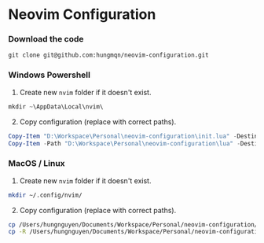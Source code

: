 # Neovim Configuration

### Download the code

```git
git clone git@github.com:hungmqn/neovim-configuration.git
```

### Windows Powershell

1. Create new `nvim` folder if it doesn't exist.

```powershell
mkdir ~\AppData\Local\nvim\
```

2. Copy configuration (replace with correct paths).

```powershell
Copy-Item "D:\Workspace\Personal\neovim-configuration\init.lua" -Destination "~\AppData\Local\nvim\init.lua"
Copy-Item -Path "D:\Workspace\Personal\neovim-configuration\lua" -Destination "~/AppData/Local/nvim/lua" -Recurse
```

### MacOS / Linux

1. Create new `nvim` folder if it doesn't exist.

```zsh
mkdir ~/.config/nvim/
```

2. Copy configuration (replace with correct paths).

```zsh
cp /Users/hungnguyen/Documents/Workspace/Personal/neovim-configuration/init.lua ~/.config/nvim/init.lua
cp -R /Users/hungnguyen/Documents/Workspace/Personal/neovim-configuration/lua ~/.config/nvim/lua
```
